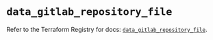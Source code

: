 # `data_gitlab_repository_file`

Refer to the Terraform Registry for docs: [`data_gitlab_repository_file`](https://registry.terraform.io/providers/gitlabhq/gitlab/17.9.0/docs/data-sources/repository_file).
